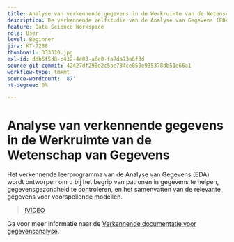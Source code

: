 ```yaml
---
title: Analyse van verkennende gegevens in de Werkruimte van de Wetenschap van Gegevens
description: De verkennende zelfstudie van de Analyse van Gegevens (EDA) wordt ontworpen om u bij het ontdekken van patronen in gegevens te helpen, gegevensgezondheid te controleren, en het samenvatten van de relevante gegevens voor voorspellende modellen.
feature: Data Science Workspace
role: User
level: Beginner
jira: KT-7288
thumbnail: 333310.jpg
exl-id: ddb6f5d8-c432-4e03-a6e0-fa7da73a6f3d
source-git-commit: 42427df298e2c5ae734ce050e935378db51e66a1
workflow-type: tm+mt
source-wordcount: '87'
ht-degree: 0%

---
```


# Analyse van verkennende gegevens in de Werkruimte van de Wetenschap van Gegevens

Het verkennende leerprogramma van de Analyse van Gegevens (EDA) wordt ontworpen om u bij het begrip van patronen in gegevens te helpen, gegevensgezondheid te controleren, en het samenvatten van de relevante gegevens voor voorspellende modellen.

>[!VIDEO](https://video.tv.adobe.com/v/333310)

Ga voor meer informatie naar de [Verkennende documentatie voor gegevensanalyse](https://experienceleague.adobe.com/docs/experience-platform/data-science-workspace/jupyterlab/eda-notebook.html?lang=en).
